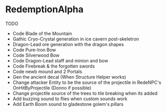 # RedemptionAlpha

TODO
- Code Blade of the Mountain
- Gathic Cryo-Crystal generation in ice cavern post-skeletron
- Dragon-Lead ore generation with the dragon shapes
- Code Pure-Iron Bow
- Code Silverwood Bow
- Code Dragon-Lead staff and minion and bow
- Code Firebreak & the forgotten swords
- Code newb mound and 2 Portals
- Gen the ancient decal (When Structure Helper works)
- Change attacker Entity to be the source of the projectile in RedeNPC's OnHitByProjectile (Donno if possible)
- Change projectile source of the trees to tile breaking when its added
- Add buzzing sound to flies when custom sounds work
- Add Earth Boom sound to gladestone golem's pillars
